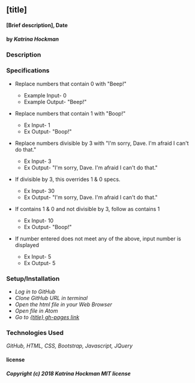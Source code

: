 ## **[title]**

#### [Brief description], Date

#### by _Katrina Hockman_

### Description

### Specifications
* Replace numbers that contain 0 with "Beep!"
  * Example Input-
    0
  * Example Output-
    "Beep!"

* Replace numbers that contain 1 with "Boop!"
  * Ex Input-
    1
  * Ex Output-
    "Boop!"

* Replace numbers divisible by 3 with "I'm sorry, Dave. I'm afraid I can't do that."
  * Ex Input-
  3
  * Ex Output-
   "I'm sorry, Dave. I'm afraid I can't do that."

* If divisible by 3, this overrides 1 & 0 specs.
  * Ex Input-
    30
  * Ex Output-
    "I'm sorry, Dave. I'm afraid I can't do that."

* If contains 1 & 0 and not divisible by 3, follow as contains 1
  * Ex Input-
    10
  * Ex Output-
    "Boop!"

* If number entered does not meet any of the above, input number is displayed
  * Ex Input-
    5
  * Ex Output-
    5



### Setup/Installation

* _Log in to GitHub_
* _Clone GitHub URL in terminal_
* _Open the html file in your Web Browser_
* _Open file in Atom_
*  _Go to [{title} gh-pages link](https://kmh620.github.io/[repository-name]/)_




### Technologies Used

_GitHub, HTML, CSS, Bootstrap, Javascript, JQuery_



#### license
##### Copyright (c) 2018 *Katrina Hockman* MIT license
